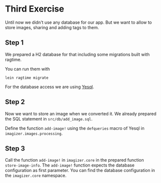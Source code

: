 # Third Exercise

Until now we didn't use any database for our app. But we want to allow to store images, sharing and adding tags to them.

## Step 1

We prepared a H2 database for that including some migrations built with ragtime.

You can run them with

    lein ragtime migrate
    
For the database access we are using [Yesql](https://github.com/krisajenkins/yesql).
    
## Step 2

Now we want to store an image when we converted it. We already prepared the SQL statement in `src/db/add_image.sql`.

Define the function `add-image!` using the `defqueries` macro of Yesql in `imagizer.images.processing`.

## Step 3

Call the function `add-image!` in `imagizer.core` in the prepared function `store-image-info`. The `add-image!` function expects the database configuration as first parameter. You can find the database configuration in the `imagizer.core` namespace.